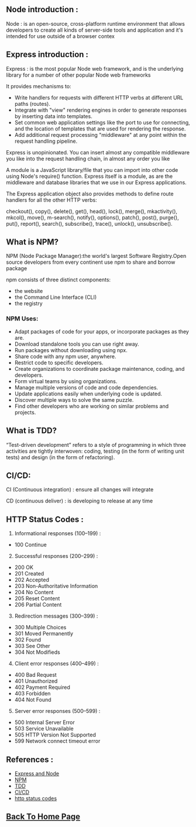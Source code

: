 ## Node introduction :
Node : is an open-source, cross-platform runtime environment that allows developers to create all kinds of server-side tools and application and it's intended for use outside of a browser contex

## Express introduction :
Express : is the most popular Node web framework, and is the underlying library for a number of other popular Node web frameworks

It provides mechanisms to:

- Write handlers for requests with different HTTP verbs at different URL paths (routes).
- Integrate with "view" rendering engines in order to generate responses by inserting data into templates.
- Set common web application settings like the port to use for connecting, and the location of templates that are used for rendering the response.
- Add additional request processing "middleware" at any point within the request handling pipeline.

Express is unopinionated. You can insert almost any compatible middleware you like into the request handling chain, in almost any order you like

A module is a JavaScript library/file that you can import into other code using Node's require() function. Express itself is a module, as are the middleware and database libraries that we use in our Express applications.

The Express application object also provides methods to define route handlers for all the other HTTP verbs:

checkout(), copy(), delete(), get(), head(), lock(), merge(), mkactivity(), mkcol(), move(), m-search(), notify(), options(), patch(), post(), purge(), put(), report(), search(), subscribe(), trace(), unlock(), unsubscribe().


## What is NPM?

NPM (Node Package Manager):the world's largest Software Registry.Open source developers from every continent use npm to share and borrow package

npm consists of three distinct components:

- the website
- the Command Line Interface (CLI)
- the registry


### NPM Uses:

- Adapt packages of code for your apps, or incorporate packages as they are.
- Download standalone tools you can use right away.
- Run packages without downloading using npx.
- Share code with any npm user, anywhere.
- Restrict code to specific developers.
- Create organizations to coordinate package maintenance, coding, and developers.
- Form virtual teams by using organizations.
- Manage multiple versions of code and code dependencies.
- Update applications easily when underlying code is updated.
- Discover multiple ways to solve the same puzzle.
- Find other developers who are working on similar problems and projects.


## What is TDD?

“Test-driven development” refers to a style of programming in which three activities are tightly interwoven: coding, testing (in the form of writing unit tests) and design (in the form of refactoring).

## CI/CD:
CI (Continuous integration) : ensure all changes will integrate

CD (continuous deliver) : is developing to release at any time

## HTTP Status Codes :

1. Informational responses (100–199) :

- 100 Continue

2. Successful responses (200–299) :

- 200 OK 
- 201 Created
- 202 Accepted
- 203 Non-Authoritative Information
- 204 No Content
- 205 Reset Content
- 206 Partial Content

3. Redirection messages (300–399) :

- 300 Multiple Choices
- 301 Moved Permanently
- 302 Found
- 303 See Other
- 304 Not Modifieds

4. Client error responses (400–499) :

- 400 Bad Request
- 401 Unauthorized
- 402 Payment Required
- 403 Forbidden
- 404 Not Found

5. Server error responses (500–599) :

-  500 Internal Server Error
- 503 Service Unavailable
- 505 HTTP Version Not Supported
- 599 Network connect timeout error

## References :

- [Express and Node](https://developer.mozilla.org/en-US/docs/Learn/Server-side/Express_Nodejs/Introduction)
- [NPM](https://docs.npmjs.com/about-npm)
- [TDD](https://www.agilealliance.org/glossary/tdd/)
- [CI/CD](https://www.youtube.com/watch?v=xSv_m3KhUO8)
- [http status codes](https://www.restapitutorial.com/httpstatuscodes.html)



## [Back To Home Page](../../README.md)
